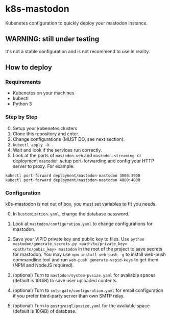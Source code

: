 # k8s-mastodon
Kubenetes configuration to quickly deploy your mastodon instance.

## WARNING: still under testing
It's not a stable configuration and is not recommend to use in reality.

## How to deploy
### Requirements
- Kubenetes on your machines
- kubectl
- Python 3

### Step by Step
0. Setup your kubenetes clusters
1. Clone this repository and enter.
2. Change configurations (MUST DO, see next section).
3. `kubectl apply -k .`
4. Wait and look if the services run correctly.
4. Look at the ports of `mastodon-web` and `mastodon-streaming`, or deployment `mastodon`, setup port-forwarding and config your HTTP server to proxy. For example:
````
kubectl port-forward deployment/mastodon-mastodon 3000:3000
kubectl port-forward deployment/mastodon-mastodon 4000:4000
````

### Configuration
k8s-mastodon is not out of box, you must set variables to fit you needs.

0. In `kustomization.yaml`, change the database password.
1. Look at `mastodon/configuration.yaml` to change configurations for mastodon.
2. Save your VIPID private key and public key to files. Use `python mastodon/generate_secrets.py <path/to/private_key> <path/to/pubic_key> mastodon` in the root of the project to save secrets for mastodon. You may use `npm install web-push -g` to install web-push commandline tool and run `web-push generate-vapid-keys` to get them (NPM and NodeJS required).

3. (optional) Turn to `mastodon/system-pvsize.yaml` for avaliable spaces (default is 10GiB) to save user uploaded contents.
4. (optional) Turn to `smtp-gate/configuration.yaml` for email configuration if you prefer third-party server than own SMTP relay.
5. (optional) Turn to `postgresql/pvsize.yaml` for the avaliable space (default is 10GiB) of database.
